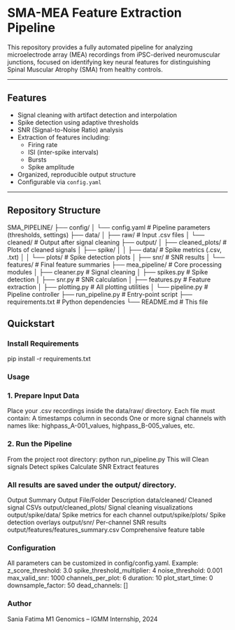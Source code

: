 # SMA-MEA Feature Extraction Pipeline

This repository provides a fully automated pipeline for analyzing microelectrode array (MEA) recordings from iPSC-derived neuromuscular junctions, focused on identifying key neural features for distinguishing Spinal Muscular Atrophy (SMA) from healthy controls.

---

## Features

- Signal cleaning with artifact detection and interpolation
- Spike detection using adaptive thresholds
- SNR (Signal-to-Noise Ratio) analysis
- Extraction of features including:
  - Firing rate
  - ISI (inter-spike intervals)
  - Bursts
  - Spike amplitude
- Organized, reproducible output structure
- Configurable via `config.yaml`

---

## Repository Structure

SMA_PIPELINE/
├── config/
│ └── config.yaml # Pipeline parameters (thresholds, settings)
├── data/
│ ├── raw/ # Input .csv files
│ └── cleaned/ # Output after signal cleaning
├── output/
│ ├── cleaned_plots/ # Plots of cleaned signals
│ ├── spike/
│ │ ├── data/ # Spike metrics (.csv, .txt)
│ │ └── plots/ # Spike detection plots
│ ├── snr/ # SNR results
│ └── features/ # Final feature summaries
├── mea_pipeline/ # Core processing modules
│ ├── cleaner.py # Signal cleaning
│ ├── spikes.py # Spike detection
│ ├── snr.py # SNR calculation
│ ├── features.py # Feature extraction
│ ├── plotting.py # All plotting utilities
│ └── pipeline.py # Pipeline controller
├── run_pipeline.py # Entry-point script
├── requirements.txt # Python dependencies
└── README.md # This file
## Quickstart

### Install Requirements
pip install -r requirements.txt
### Usage
### 1. Prepare Input Data
Place your .csv recordings inside the data/raw/ directory.
Each file must contain:
A timestamps column in seconds
One or more signal channels with names like:
highpass_A-001_values, highpass_B-005_values, etc.

### 2. Run the Pipeline
From the project root directory:
python run_pipeline.py
This will
Clean signals
Detect spikes
Calculate SNR
Extract features
### All results are saved under the output/ directory.
Output Summary
Output File/Folder	Description
data/cleaned/	Cleaned signal CSVs
output/cleaned_plots/	Signal cleaning visualizations
output/spike/data/	Spike metrics for each channel
output/spike/plots/	Spike detection overlays
output/snr/	Per-channel SNR results
output/features/features_summary.csv	Comprehensive feature table

### Configuration
All parameters can be customized in config/config.yaml. Example:
z_score_threshold: 3.0
spike_threshold_multiplier: 4
noise_threshold: 0.001
max_valid_snr: 1000
channels_per_plot: 6
duration: 10
plot_start_time: 0
downsample_factor: 50
dead_channels: []
### Author
Sania Fatima
M1 Genomics – IGMM Internship, 2024

